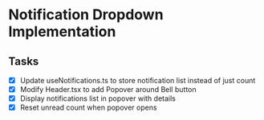 # Notification Dropdown Implementation

## Tasks
- [x] Update useNotifications.ts to store notification list instead of just count
- [x] Modify Header.tsx to add Popover around Bell button
- [x] Display notifications list in popover with details
- [x] Reset unread count when popover opens
